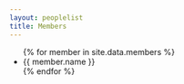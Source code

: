 ```yaml
---
layout: peoplelist
title: Members
---
```



<ul>
{% for member in site.data.members %}
  <li>
 <!---   <a href="https://github.com/{{ member.github }}"> --->
      {{ member.name }}
    </a>
  </li>
{% endfor %}
</ul>
